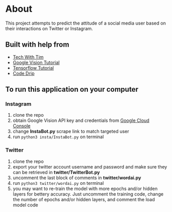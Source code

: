 # About

This project attempts to predict the attitude of a social media user based on their interactions on Twitter or Instagram.

## Built with help from

- [Tech With Tim](https://techwithtim.net/tutorials/ai-chatbot/part-4/)
- [Google Vision Tutorial](https://cloud.google.com/vision/docs/detecting-faces?authuser=1&apix_params=%7B%22resource%22%3A%7B%22requests%22%3A%5B%7B%22features%22%3A%5B%7B%22maxResults%22%3A10%2C%22type%22%3A%22FACE_DETECTION%22%7D%5D%2C%22image%22%3A%7B%22source%22%3A%7B%22imageUri%22%3A%22gs%3A%2F%2Fcloud-samples-data%2Fvision%2Fface%2Ffaces.jpeg%22%7D%7D%7D%5D%7D%7D#vision_face_detection-python)
- [Tensorflow Tutorial](https://developers.google.com/machine-learning/guides/text-classification/)
- [Code Drip](https://www.youtube.com/watch?v=d2GBO_QjRlo&t=464s)

## To run this application on your computer

### Instagram

1. clone the repo
2. obtain Google Vision API key and credentials from [Google Cloud Console](https://console.cloud.google.com/)
3. change **InstaBot.py** scrape link to match targeted user
4. run `python3 insta/InstaBot.py` on terminal

### Twitter

1. clone the repo
2. export your twitter account username and password and make sure they can be retrieved in **twitter/TwitterBot.py**
3. uncomment the last block of comments in **twitter/wordai.py**
4. run `python3 twitter/wordai.py` on terminal
5. you may want to re-train the model with more epochs and/or hidden layers for bettery accuracy. Just uncomment the training code, change the number of epochs and/or hidden layers, and comment the load model code
